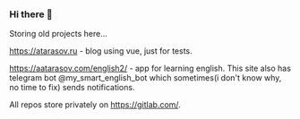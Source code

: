 ### Hi there 👋
Storing old projects here...

https://atarasov.ru - blog using vue, just for tests.

https://aatarasov.com/english2/ - app for learning english. This site also has telegram bot @my_smart_english_bot which sometimes(i don't know why, no time to fix) sends notifications.

All repos store privately on https://gitlab.com/.
<!--
**FiLoY/FiLoY** is a ✨ _special_ ✨ repository because its `README.md` (this file) appears on your GitHub profile.

Here are some ideas to get you started:

- 🔭 I’m currently working on ...
- 🌱 I’m currently learning ...
- 👯 I’m looking to collaborate on ...
- 🤔 I’m looking for help with ...
- 💬 Ask me about ...
- 📫 How to reach me: ...
- 😄 Pronouns: ...
- ⚡ Fun fact: ...
-->
